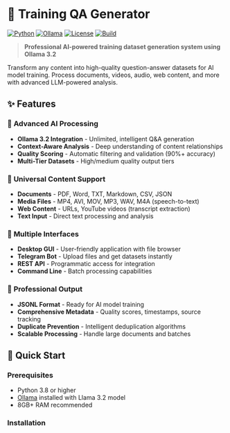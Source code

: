 # 🤖 Training QA Generator

[![Python](https://img.shields.io/badge/Python-3.8+-blue.svg)](https://python.org)
[![Ollama](https://img.shields.io/badge/Ollama-3.2-green.svg)](https://ollama.ai)
[![License](https://img.shields.io/badge/License-MIT-yellow.svg)](LICENSE)
[![Build](https://img.shields.io/badge/Build-Passing-brightgreen.svg)]()

> **Professional AI-powered training dataset generation system using Ollama 3.2**

Transform any content into high-quality question-answer datasets for AI model training. Process documents, videos, audio, web content, and more with advanced LLM-powered analysis.

## ✨ Features

### 🧠 **Advanced AI Processing**
- **Ollama 3.2 Integration** - Unlimited, intelligent Q&A generation
- **Context-Aware Analysis** - Deep understanding of content relationships
- **Quality Scoring** - Automatic filtering and validation (90%+ accuracy)
- **Multi-Tier Datasets** - High/medium quality output tiers

### 📁 **Universal Content Support**
- **Documents** - PDF, Word, TXT, Markdown, CSV, JSON
- **Media Files** - MP4, AVI, MOV, MP3, WAV, M4A (speech-to-text)
- **Web Content** - URLs, YouTube videos (transcript extraction)
- **Text Input** - Direct text processing and analysis

### 🔧 **Multiple Interfaces**
- **Desktop GUI** - User-friendly application with file browser
- **Telegram Bot** - Upload files and get datasets instantly
- **REST API** - Programmatic access for integration
- **Command Line** - Batch processing capabilities

### 🎯 **Professional Output**
- **JSONL Format** - Ready for AI model training
- **Comprehensive Metadata** - Quality scores, timestamps, source tracking
- **Duplicate Prevention** - Intelligent deduplication algorithms
- **Scalable Processing** - Handle large documents and batches

## 🚀 Quick Start

### Prerequisites
- Python 3.8 or higher
- [Ollama](https://ollama.ai) installed with Llama 3.2 model
- 8GB+ RAM recommended

### Installation


